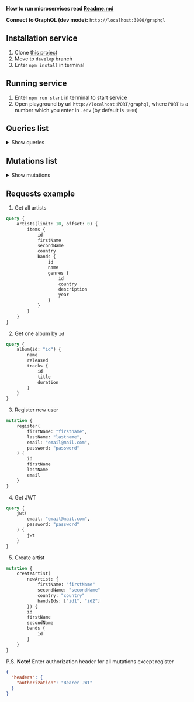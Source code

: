 
**How to run microservices read [Readme.md](https://github.com/rolling-scopes-school/node-graphql-service/blob/main/README.md)**

**Connect to GraphQL (dev mode):** `http://localhost:3000/graphql`

## Installation service
1. Clone [this project](https://github.com/Alexander-gMa/Graphql-Service/tree/develop)
2. Move to `develop` branch
3. Enter `npm install` in terminal

## Running service
1. Enter `npm run start` in terminal to start service
2. Open playground by url `http://localhost:PORT/graphql`, where `PORT` is a number which you enter in `.env` (by default is `3000`)

## Queries list
<details>
    <summary>Show queries</summary>
    <ul>
        <li>artist</li>
        <li>artists</li>
        <li>genre</li>
        <li>genres</li>
        <li>track</li>
        <li>tracks</li>
        <li>band</li>
        <li>bands</li>
        <li>album</li>
        <li>albums</li>
        <li>jwt</li>
        <li>user</li>
        <li>favourites (available only for logged in user)</li>
    </ul>
</details>

## Mutations list
<details>
    <summary>Show mutations</summary>
    <ul>
        <li>Artists
            <ul>
                <li>createArtist</li>
                <li>deleteArtist</li>
                <li>updateArtist</li>
            </ul>
        </li>
        <li>Genres
            <ul>
                <li>createGenre</li>
                <li>deleteGenre</li>
                <li>updateGenre</li>
            </ul>
        </li>
        <li>Bands
            <ul>
                <li>createBand</li>
                <li>deleteBand</li>
                <li>updateBand</li>
            </ul>
        </li>
        <li>Tracks
            <ul>
                <li>createTrack</li>
                <li>deleteTrack</li>
                <li>updateTrack</li>
            </ul>
        </li>
        <li>Albums
            <ul>
                <li>createAlbum</li>
                <li>deleteAlbum</li>
                <li>updateAlbum</li>
            </ul>
        </li>
        <li>Users
            <ul>
                <li>register</li>
            </ul>
        </li>
        <li>Favourites
            <ul>
                <li>addTrackToFavourites</li>
                <li>addBandToFavourites</li>
                <li>addArtistToFavourites</li>
                <li>addGenreToFavourites</li>
            </ul>
        </li>
    </ul>
</details>

## Requests example

1. Get all artists 
```graphql
query {
    artists(limit: 10, offset: 0) {
        items {
            id
            firstName
            secondName
            country
            bands {
                id
                name
                genres {
                    id
                    country
                    description
                    year
                }
            }
        }
    }
}
```
2. Get one album by `id`
```graphql
query {
    album(id: "id") {
        name
        released
        tracks {
            id
            title
            duration
        }
    }
}
```
3. Register new user 
```graphql
mutation {
    register(
        firstName: "firstname", 
        lastName: "lastname", 
        email: "email@mail.com",
        password: "password"
    ) {
        id
        firstName
        lastName
        email
    }
}
```

4. Get JWT
```graphql
query {
    jwt(
        email: "email@mail.com", 
        password: "password"
    ) {
        jwt
    }
}
```

5. Create artist



```graphql
mutation {
    createArtist(
        newArtist: {
            firstName: "firstName"
            secondName: "secondName"
            country: "country"
            bandsIds: ["id1", "id2"]
        }) {
        id
        firstName
        secondName
        bands {
            id
        }
    }
}
```
P.S. 
**Note!** Enter authorization header for all mutations except register

```json
{
  "headers": {
    "authorization": "Bearer JWT"
  }
}
```
